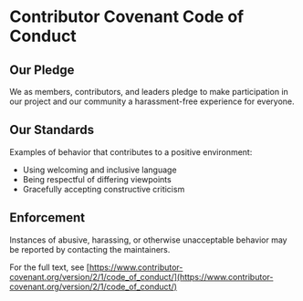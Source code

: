 # Contributor Covenant Code of Conduct

## Our Pledge
We as members, contributors, and leaders pledge to make participation in our project and our community a harassment-free experience for everyone.

## Our Standards
Examples of behavior that contributes to a positive environment:
- Using welcoming and inclusive language
- Being respectful of differing viewpoints
- Gracefully accepting constructive criticism

## Enforcement
Instances of abusive, harassing, or otherwise unacceptable behavior may be reported by contacting the maintainers.

For the full text, see [https://www.contributor-covenant.org/version/2/1/code_of_conduct/](https://www.contributor-covenant.org/version/2/1/code_of_conduct/)
